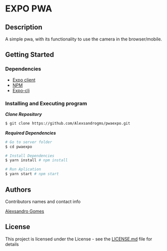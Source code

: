 # EXPO PWA

## Description

A simple pwa, with its functionality to use the camera in the browser/mobile.

## Getting Started

### Dependencies

- [Expo client](https://play.google.com/store/apps/details?id=host.exp.exponent&hl=pt_BR)
- [NPM](https://www.npmjs.com/)
- [Expo-cli](https://docs.expo.io/)

### Installing and Executing program

**_Clone Repository_**

```bash
$ git clone https://github.com/Alexsandrogms/pwaexpo.git
```

**_Required Dependencies_**

```bash
# Go to server folder
$ cd pwaexpo

# Install Dependencies
$ yarn install # npm install

# Run Aplication
$ yarn start # npm start

```

## Authors

Contributors names and contact info

[Alexsandro Gomes](https://www.linkedin.com/in/alexsandrogomes/)

## License

This project is licensed under the License - see the [LICENSE.md](https://github.com/Alexsandrogms/pwaexpo/blob/master/LICENSE.md) file for details

